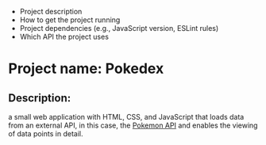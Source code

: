 - Project description
- How to get the project running
- Project dependencies (e.g., JavaScript version, ESLint rules)
- Which API the project uses

# Project name: Pokedex

## Description: 

a small web application with HTML, CSS, and JavaScript that loads data from an external API, in this case, the [Pokemon API](https://pokeapi.co/) and enables the viewing of data points in detail.


